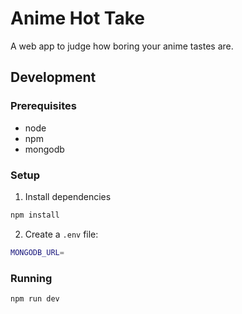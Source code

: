 # Anime Hot Take

A web app to judge how boring your anime tastes are.

## Development

### Prerequisites

- node
- npm
- mongodb

### Setup

1. Install dependencies

```sh
npm install
```

2. Create a `.env` file:

```sh
MONGODB_URL=
```

### Running

```sh
npm run dev
```
